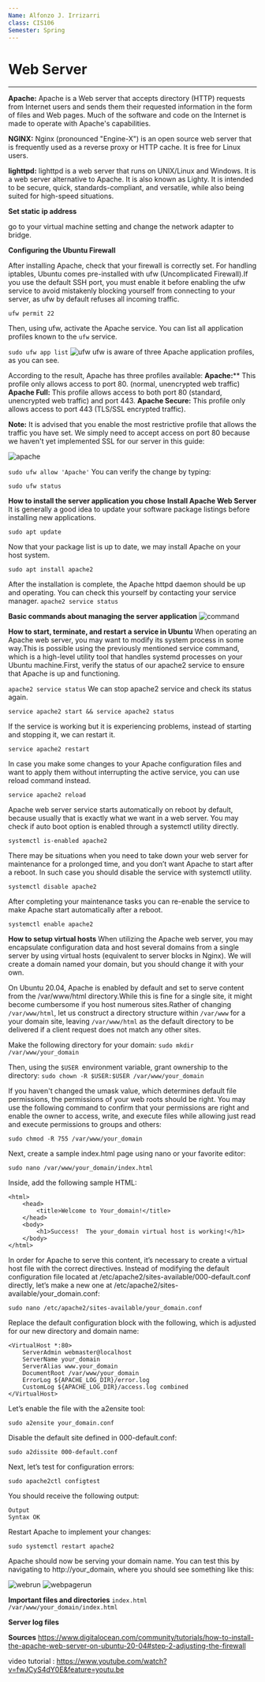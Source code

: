 ```yaml
---
Name: Alfonzo J. Irrizarri
class: CIS106
Semester: Spring
---
```


# Web Server
<hr>

**Apache:** Apache is a Web server that accepts directory (HTTP) requests from Internet users and sends them their requested information in the form of files and Web pages.
Much of the software and code on the Internet is made to operate with Apache's capabilities. 

**NGINX:** Nginx (pronounced "Engine-X") is an open source web server that is frequently used as a reverse proxy or HTTP cache. It is free for Linux users. 

**lighttpd:** lighttpd is a web server that runs on UNIX/Linux and Windows.
It is a web server alternative to Apache. It is also known as Lighty. It is intended to be secure, quick, standards-compliant, and versatile, while also being suited for high-speed situations. 

**Set static ip address**

go to your virtual machine setting and change the network adapter to bridge.


**Configuring the Ubuntu Firewall**

After installing Apache, check that your firewall is correctly set.
For handling iptables, Ubuntu comes pre-installed with ufw (Uncomplicated Firewall).If you use the default SSH port, you must enable it before enabling the ufw service to avoid mistakenly blocking yourself from connecting to your server, as ufw by default refuses all incoming traffic.

`ufw permit 22`

Then, using ufw, activate the Apache service.
You can list all application profiles known to the `ufw` service.

`sudo ufw app list`
![ufw](../FinalProject/q1.1.png)
ufw is aware of three Apache application profiles, as you can see.

According to the result, Apache has three profiles available:
**Apache:**** This profile only allows access to port 80. (normal, unencrypted web traffic)
**Apache Full:** This profile allows access to both port 80 (standard, unencrypted web traffic) and port 443.
**Apache Secure:** This profile only allows access to port 443 (TLS/SSL encrypted traffic). 

**Note:** It is advised that you enable the most restrictive profile that allows the traffic you have set.
We simply need to accept access on port 80 because we haven't yet implemented SSL for our server in this guide: 

![apache](apache%20running.png)

`sudo ufw allow 'Apache'`
You can verify the change by typing:

`sudo ufw status`



**How to install the server application you chose**
**Install Apache Web Server**
It is generally a good idea to update your software package listings before installing new applications.

`sudo apt update`

Now that your package list is up to date, we may install Apache on your host system.

`sudo apt install apache2`

After the installation is complete, the Apache httpd daemon should be up and operating.
You can check this yourself by contacting your service manager.
`apache2 service status `

**Basic commands about managing the server application**
![command](command.png)

**How to start, terminate, and restart a service in Ubuntu**
When operating an Apache web server, you may want to modify its system process in some way.This is possible using the previously mentioned service command, which is a high-level utility tool that handles systemd processes on your Ubuntu machine.First, verify the status of our apache2 service to ensure that Apache is up and functioning.

`apache2 service status`
We can stop apache2 service and check its status again.

`service apache2 start && service apache2 status`

If the service is working but it is experiencing problems, instead of starting and stopping it, we can restart it.

`service apache2 restart`

In case you make some changes to your Apache configuration files and want to apply them without interrupting the active service, you can use reload command instead.

`service apache2 reload`

Apache web server service starts automatically on reboot by default, because usually that is exactly what we want in a web server. You may check if auto boot option is enabled through a systemctl utility directly.

`systemctl is-enabled apache2`

There may be situations when you need to take down your web server for maintenance for a prolonged time, and you don’t want Apache to start after a reboot. In such case you should disable the service with systemctl utility.

`systemctl disable apache2`

After completing your maintenance tasks you can re-enable the service to make Apache start automatically after a reboot.

`systemctl enable apache2`

**How to setup virtual hosts**
When utilizing the Apache web server, you may encapsulate configuration data and host several domains from a single server by using virtual hosts (equivalent to server blocks in Nginx).
We will create a domain named your domain, but you should change it with your own.

On Ubuntu 20.04, Apache is enabled by default and set to serve content from the /var/www/html directory.While this is fine for a single site, it might become cumbersome if you host numerous sites.Rather of changing `/var/www/html`, let us construct a directory structure within `/var/www` for a your domain site, leaving `/var/www/html` as the default directory to be delivered if a client request does not match any other sites.

Make the following directory for your domain: 
`sudo mkdir /var/www/your_domain`

Then, using the `$USER `environment variable, grant ownership to the directory:
`sudo chown -R $USER:$USER /var/www/your_domain`

If you haven't changed the umask value, which determines default file permissions, the permissions of your web roots should be right.
You may use the following command to confirm that your permissions are right and enable the owner to access, write, and execute files while allowing just read and execute permissions to groups and others: 

`sudo chmod -R 755 /var/www/your_domain`

Next, create a sample index.html page using nano or your favorite editor:

`sudo nano /var/www/your_domain/index.html`

Inside, add the following sample HTML:

```
<html>
    <head>
        <title>Welcome to Your_domain!</title>
    </head>
    <body>
        <h1>Success!  The your_domain virtual host is working!</h1>
    </body>
</html>
```
In order for Apache to serve this content, it’s necessary to create a virtual host file with the correct directives. Instead of modifying the default configuration file located at /etc/apache2/sites-available/000-default.conf directly, let’s make a new one at /etc/apache2/sites-available/your_domain.conf:

`sudo nano /etc/apache2/sites-available/your_domain.conf`

Replace the default configuration block with the following, which is adjusted for our new directory and domain name: 
```
<VirtualHost *:80>
    ServerAdmin webmaster@localhost
    ServerName your_domain
    ServerAlias www.your_domain
    DocumentRoot /var/www/your_domain
    ErrorLog ${APACHE_LOG_DIR}/error.log
    CustomLog ${APACHE_LOG_DIR}/access.log combined
</VirtualHost>
```
Let’s enable the file with the a2ensite tool:

    sudo a2ensite your_domain.conf

Disable the default site defined in 000-default.conf:

    sudo a2dissite 000-default.conf

Next, let’s test for configuration errors:

    sudo apache2ctl configtest

You should receive the following output:
```
Output
Syntax OK
```
Restart Apache to implement your changes:

    sudo systemctl restart apache2

Apache should now be serving your domain name. You can test this by navigating to http://your_domain, where you should see something like this:

![webrun](web%20run.png)
![webpagerun](webpage.png)

**Important files and directories**
`index.html`
`/var/www/your_domain/index.html`

**Server log files**

**Sources**
https://www.digitalocean.com/community/tutorials/how-to-install-the-apache-web-server-on-ubuntu-20-04#step-2-adjusting-the-firewall

video tutorial : https://www.youtube.com/watch?v=fwJCyS4dY0E&feature=youtu.be